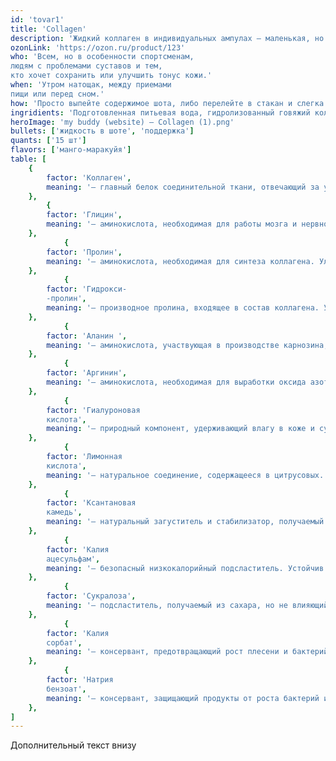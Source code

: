 ```yaml
---
id: 'tovar1'
title: 'Collagen'
description: 'Жидкий коллаген в индивидуальных ампулах — маленькая, но вкусная инвестиция в красоту и молодость. Гидролизованный коллаген лучше усваивается и быстрее достигает кожи, суставов, волос и ногтей, поддерживая их здоровье.'
ozonLink: 'https://ozon.ru/product/123'
who: 'Всем, но в особенности спортсменам,
людям с проблемами суставов и тем,
кто хочет сохранить или улучшить тонус кожи.'
when: 'Утром натощак, между приемами
пищи или перед сном.'
how: 'Просто выпейте содержимое шота, либо перелейте в стакан и слегка разбавьте водой'
ingridients: 'Подготовленная питьевая вода, гидролизованный говяжий коллаген, регулятор кислотности – лимонная кислота, ароматизатор пищевой, подсластители – сукралоза, калия ацесульфам, загуститель – ксантановая камедь,  консерванты – калия сорбат, натрия бензоат.'
heroImage: 'my buddy (website) — Collagen (1).png'
bullets: ['жидкость в шоте', 'поддержка']
quants: ['15 шт']
flavors: ['манго-маракуйя']
table: [
    {
        factor: 'Коллаген',
        meaning: '— главный белок соединительной ткани, отвечающий за упругость кожи, здоровье суставов, волос и ногтей. Участвует в регенерации клеток и поддерживает эластичность тканей. Коллаген состоит из следующих аминокислот:'
    },
        {
        factor: 'Глицин',
        meaning: '— аминокислота, необходимая для работы мозга и нервной системы. Помогает снижать стресс, улучшает сон, поддерживает когнитивные функции и участвует в синтезе коллагена. Естественно содержится в белках и играет важную роль в обмене веществ.'
    },
            {
        factor: 'Пролин',
        meaning: '— аминокислота, необходимая для синтеза коллагена. Улучшает эластичность кожи, способствует заживлению тканей и поддерживает здоровье суставов.'
    },
            {
        factor: 'Гидрокси-
        -пролин',
        meaning: '— производное пролина, входящее в состав коллагена. Участвует в формировании прочных коллагеновых волокон, помогая поддерживать упругость кожи и прочность связок.'
    },
            {
        factor: 'Аланин ',
        meaning: '— аминокислота, участвующая в производстве карнозина, который защищает мозг и нервную систему от окислительного стресса. Улучшает когнитивную выносливость, снижает умственную усталость и может повышать концентрацию, что делает его полезным не только для спортсменов, но и для людей с высокой умственной нагрузкой.'
    },
            {
        factor: 'Аргинин',
        meaning: '— аминокислота, необходимая для выработки оксида азота, который расширяет сосуды, улучшает кровоток, ускоряет заживление ран и поддерживает иммунитет.'
    },
            {
        factor: 'Гиалуроновая
        кислота',
        meaning: '— природный компонент, удерживающий влагу в коже и суставах. Обеспечивает увлажнение, способствует заживлению и защищает клетки от преждевременного старения.'
    },
            {
        factor: 'Лимонная
        кислота',
        meaning: '— натуральное соединение, содержащееся в цитрусовых. Обладает слабокислым вкусом, регулирует pH продуктов и предотвращает их порчу. Полностью безопасна, используется даже в детском питании.'
    },
            {
        factor: 'Ксантановая
        камедь',
        meaning: '— натуральный загуститель и стабилизатор, получаемый из ферментации. Улучшает консистенцию напитков и предотвращает расслоение. Полностью безопасен и не хорошо выводится организмом.'
    },
            {
        factor: 'Калия
        ацесульфам',
        meaning: '— безопасный низкокалорийный подсластитель. Устойчив к высоким температурам и широко используется в безалкогольных напитках, жевательной резинке и спортивном питании.'
    },
            {
        factor: 'Сукралоза',
        meaning: '— подсластитель, получаемый из сахара, но не влияющий на уровень глюкозы в крови. В сотни раз слаще сахара, но не калорийна. Безопасность подтверждена исследованиями и одобрена ВОЗ и FDA.'
    },
            {
        factor: 'Калия
        сорбат',
        meaning: '— консервант, предотвращающий рост плесени и бактерий. Используется в продуктах питания и косметике, считается безопасным при соблюдении допустимых норм.'
    },
            {
        factor: 'Натрия
        бензоат',
        meaning: '— консервант, защищающий продукты от роста бактерий и дрожжей. Одобрен международными регуляторами и безопасен при умеренном потреблении.'
    },
]
---
```


Дополнительный текст внизу
